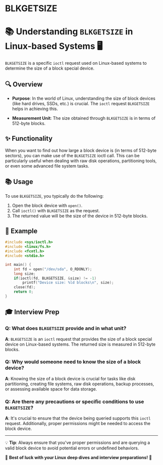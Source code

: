# BLKGETSIZE


# 📚 **Understanding `BLKGETSIZE` in Linux-based Systems** 🖥️

`BLKGETSIZE` is a specific `ioctl` request used on Linux-based systems to determine the size of a block special device.

## 🔍 **Overview**

- **Purpose**: In the world of Linux, understanding the size of block devices (like hard drives, SSDs, etc.) is crucial. The `ioctl` request `BLKGETSIZE` helps in achieving this.

- **Measurement Unit**: The size obtained through `BLKGETSIZE` is in terms of 512-byte blocks.

## ✨ **Functionality**

When you want to find out how large a block device is (in terms of 512-byte sectors), you can make use of the `BLKGETSIZE` ioctl call. This can be particularly useful when dealing with raw disk operations, partitioning tools, or even some advanced file system tasks.

## 📚 **Usage**

To use `BLKGETSIZE`, you typically do the following:

1. Open the block device with `open()`.
2. Call `ioctl()` with `BLKGETSIZE` as the request.
3. The returned value will be the size of the device in 512-byte blocks.

## 🚀 **Example**

```c
#include <sys/ioctl.h>
#include <linux/fs.h>
#include <fcntl.h>
#include <stdio.h>

int main() {
    int fd = open("/dev/sda", O_RDONLY);
    long size;
    if(ioctl(fd, BLKGETSIZE, &size) != -1)
        printf("Device size: %ld blocks\n", size);
    close(fd);
    return 0;
}
```

## 🎓 **Interview Prep**

### **Q**: What does `BLKGETSIZE` provide and in what unit?
**A**: `BLKGETSIZE` is an `ioctl` request that provides the size of a block special device on Linux-based systems. The returned size is measured in 512-byte blocks.

### **Q**: Why would someone need to know the size of a block device?
**A**: Knowing the size of a block device is crucial for tasks like disk partitioning, creating file systems, raw disk operations, backup processes, or assessing available space for data storage.

### **Q**: Are there any precautions or specific conditions to use `BLKGETSIZE`?
**A**: It's crucial to ensure that the device being queried supports this `ioctl` request. Additionally, proper permissions might be needed to access the block device.

---

💡 **Tip**: Always ensure that you've proper permissions and are querying a valid block device to avoid potential errors or undefined behaviors.

🌟 **Best of luck with your Linux deep dives and interview preparations!** 🌟
